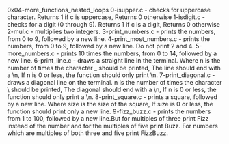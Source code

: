 0x04-more_functions_nested_loops
0-isupper.c - checks for uppercase character. Returns 1 if c is uppercase, Returns 0 otherwise
1-isdigit.c - checks for a digit (0 through 9). Returns 1 if c is a digit, Returns 0 otherwise
2-mul.c - multiplies two integers.
3-print_numbers.c - prints the numbers, from 0 to 9, followed by a new line.
4-print_most_numbers.c - prints the numbers, from 0 to 9, followed by a new line. Do not print 2 and 4.
5-more_numbers.c - prints 10 times the numbers, from 0 to 14, followed by a new line.
6-print_line.c - draws a straight line in the terminal. Where n is the number of times the character _ should be printed, The line should end with a \n, If n is 0 or less, the function should only print \n.
7-print_diagonal.c - draws a diagonal line on the terminal. n is the number of times the character \ should be printed, The diagonal should end with a \n, If n is 0 or less, the function should only print a \n.
8-print_square.c - prints a square, followed by a new line. Where size is the size of the square, If size is 0 or less, the function should print only a new line.
9-fizz_buzz.c - prints the numbers from 1 to 100, followed by a new line.But for multiples of three print Fizz instead of the number and for the multiples of five print Buzz. For numbers which are multiples of both three and five print FizzBuzz.
